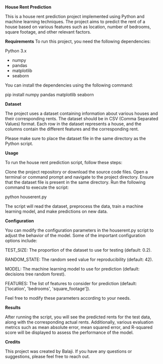 **House Rent Prediction**

This is a house rent prediction project implemented using Python and machine learning techniques. The project aims to predict the rent of a house based on various features such as location, number of bedrooms, square footage, and other relevant factors.

**Requirements**
To run this project, you need the following dependencies:

Python 3.x

- numpy
- pandas
- matplotlib
- seaborn

You can install the dependencies using the following command:


pip install numpy pandas matplotlib seaborn

**Dataset**

The project uses a dataset containing information about various houses and their corresponding rents. The dataset should be in CSV (Comma Separated Values) format. Each row in the dataset represents a house, and the columns contain the different features and the corresponding rent.

Please make sure to place the dataset file in the same directory as the Python script.

**Usage**

To run the house rent prediction script, follow these steps:

Clone the project repository or download the source code files.
Open a terminal or command prompt and navigate to the project directory.
Ensure that the dataset file is present in the same directory.
Run the following command to execute the script:


python houserent.py

The script will read the dataset, preprocess the data, train a machine learning model, and make predictions on new data.

**Configuration**

You can modify the configuration parameters in the houserent.py script to adjust the behavior of the model. Some of the important configuration options include:

TEST_SIZE: The proportion of the dataset to use for testing (default: 0.2).

RANDOM_STATE: The random seed value for reproducibility (default: 42).

MODEL: The machine learning model to use for prediction (default: decisions tree random forest).

FEATURES: The list of features to consider for prediction (default: ['location', 'bedrooms', 'square_footage']).

Feel free to modify these parameters according to your needs.

**Results**

After running the script, you will see the predicted rents for the test data, along with the corresponding actual rents. Additionally, various evaluation metrics such as mean absolute error, mean squared error, and R-squared score will be displayed to assess the performance of the model.

**Credits**

This project was created by Balaji. If you have any questions or suggestions, please feel free to reach out.
